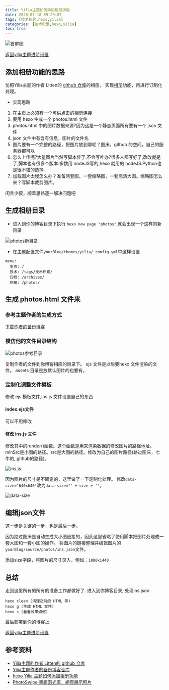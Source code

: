 ```yaml
---
title: Yilia主题如何添加相册功能
date: 2020-07-18 09:29:07
tags: [技术积累,hexo,yilia]
categories: [技术积累,hexo,yilia]
toc: true
---
```


![首屏图](https://s1.ax1x.com/2020/07/19/UWeCUH.jpg)

<!-- more -->

[返回yilia主题进阶设置](/2020/07/17/yilia主题进阶设置/#添加相册功能)

## 添加相册功能的思路

仿照Yilia主题的作者 Litten的 [github 仓库](https://github.com/litten/hexo-theme-yilia)的相册，
实现[相册](http://litten.me/photos/)功能，再进行订制化处理。

* 实现思路

1. 在主页上必须有一个可供点击的相册连接
2. 要用 hexo 生成一个 photos.html 文件
3. photos.html 中的图片数据来源?因为这是一个静态页面所有要有一个 json 文件
4. json 文件中有含有信息，图片的文件名
5. 图片要有一个完整的路径，把图片放到哪呢？图床，github 的空间，自己的服务器都可以
6. 怎么上传呢?大量图片当然写脚本传了.不会写咋办?很多人都写好了,改改就是了,脚本也有很多个版本.多数用 nodeJS写的,hexo 就用的 nodeJS.Python也是很不错的选择.
7. 加载图片太慢怎么办？准备两套图，一套缩略图，一套高清大图。缩略图怎么来？写脚本裁剪图片。

闲言少叙，顺着思路逐一解决问题吧

## 生成相册目录

* 进入到你的博客目录下执行 `hexo new page "photos"`,就会出现一个这样的新目录

![photos新目录](https://s1.ax1x.com/2020/07/19/URbHbD.png)

* 在主题配置文件`yourBlog/themes/yilia/_config.yml`中这样设置

``` text
menu:
  主页: /
  技术: /tags/技术积累/
  归档: /archives/
  相册: /photos/
```

## 生成 photos.html 文件来

### 参考主题作者的生成方式

[下载作者的备份博客](https://github.com/litten/BlogBackup)

### 模仿他的文件目录结构

![photos参考目录](https://s1.ax1x.com/2020/07/19/URLMlt.png)

复制作者的文件到你博客相应的目录下。
ejs 文件是以后要hexo 文件渲染的文件。
assets 目录是放默认图片的也要有。

### 定制化调整文件模板

修改 ejs 模板文件,ins.js 文件设置自己的东西

#### index.ejs文件

可以不用修改

#### 修改 ins.js 文件

修改其中的render()函数。这个函数是用来渲染数据的修改图片的路径地址。
minSrc是小图的路径。src是大图的路径。修改为自己的图片路径(路过图床，七牛的, github的路径)。

![ins.js](https://s1.ax1x.com/2020/07/19/URj80K.png)

因为图片的尺寸是不固定的，这里做了一下定制化处理。
修改`data-size="640x640"`改为`data-size="' + size + '"`。

![data-size](https://s1.ax1x.com/2020/07/20/UfqLef.png)

## 编辑json文件

这一步是关键的一步，也是最后一步。

因为路过图床是自动生成大小图链接的，因此这里省略了使用脚本把图片处理成一套大图和一套小图的操作。
将图片的链接整理并编辑图片的`yourBlog/source/photos/ins.json`文件。

添加size字段，将图片的尺寸录入。例如：`1080x1440`

## 总结

走到这里所有的所有的准备工作都做好了.
进入到你博客目录, 处理ins.json

``` shell
hexo clean (清理之前的 HTML 等)
hexo g (生成 HTML 文件)
hexo s (看看效果如何)
```

最后部署到你的博客上.

[返回yilia主题进阶设置](/2020/07/17/yilia主题进阶设置/#添加相册功能)

## 参考资料

* [Yilia主题的作者 Litten的 github 仓库](https://github.com/litten/hexo-theme-yilia)
* [Yilia主题作者的备份博客仓库](https://github.com/litten/BlogBackup)
* [hexo Yilia 主题如何添加相册功能](https://www.jianshu.com/p/a9f309aaa0e0)
* [PhotoSwipe 畫廊函式庫，網頁展示照片](https://blog.gtwang.org/web-development/photoswipe-javascript-image-gallery-tutorial/)

